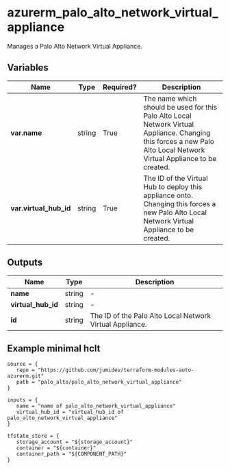 # azurerm_palo_alto_network_virtual_appliance

Manages a Palo Alto Network Virtual Appliance.

## Variables

| Name | Type | Required? |  Description |
| ---- | ---- | --------- |  ----------- |
| **var.name** | string | True | The name which should be used for this Palo Alto Local Network Virtual Appliance. Changing this forces a new Palo Alto Local Network Virtual Appliance to be created. | 
| **var.virtual_hub_id** | string | True | The ID of the Virtual Hub to deploy this appliance onto. Changing this forces a new Palo Alto Local Network Virtual Appliance to be created. | 



## Outputs

| Name | Type | Description |
| ---- | ---- | --------- | 
| **name** | string  | - | 
| **virtual_hub_id** | string  | - | 
| **id** | string  | The ID of the Palo Alto Local Network Virtual Appliance. | 

## Example minimal hclt

```hcl
source = {
   repo = "https://github.com/jumidev/terraform-modules-auto-azurerm.git" 
   path = "palo_alto/palo_alto_network_virtual_appliance" 
}

inputs = {
   name = "name of palo_alto_network_virtual_appliance" 
   virtual_hub_id = "virtual_hub_id of palo_alto_network_virtual_appliance" 
}

tfstate_store = {
   storage_account = "${storage_account}" 
   container = "${container}" 
   container_path = "${COMPONENT_PATH}" 
}


```
